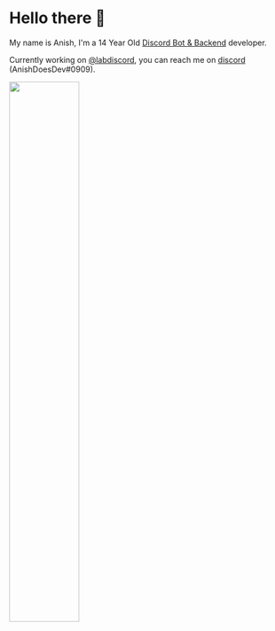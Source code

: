 # Hello there 👋
My name is Anish, I'm a 14 Year Old [Discord Bot & Backend](https://anishdoes.dev) developer.

Currently working on [@labdiscord](https://github.com/labdiscord), you can reach me on [discord](https://discordlabs.org/server) (AnishDoesDev#0909).


<p align="left">
 <img align="left" width="50%" height="50%" src="https://github-readme-stats.vercel.app/api?username=anishanne&show_icons=true&hide_border=true&count_private=true" />
</p>
